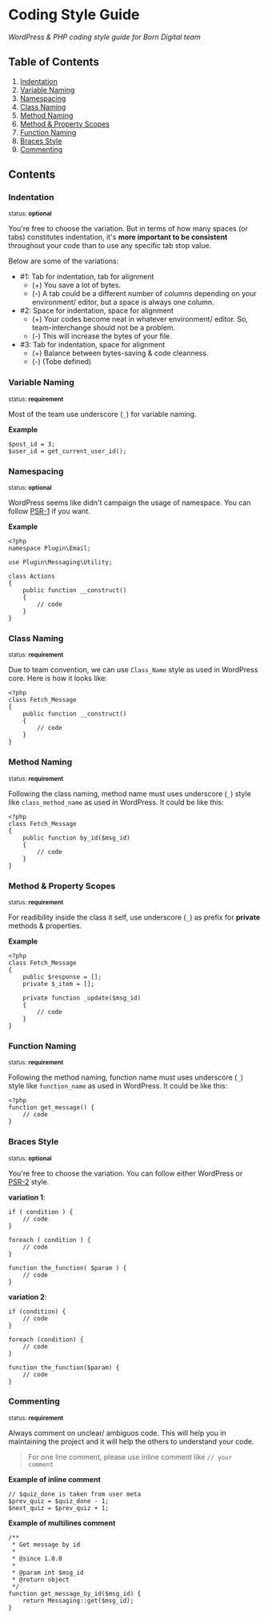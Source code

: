 # Coding Style Guide

*WordPress & PHP coding style guide for Born Digital team*

## Table of Contents

  1. [Indentation](#indentation)
  2. [Variable Naming](#variable-naming)
  3. [Namespacing](#namespacing)
  4. [Class Naming](#class-naming)
  5. [Method Naming](#method-naming)
  6. [Method & Property Scopes](#method--property-scopes)
  7. [Function Naming](#function-naming)
  8. [Braces Style](#braces-style)
  9. [Commenting](#commenting)


## Contents

### Indentation

<sup>status: **optional**</sup>

You're free to choose the variation. But in terms of how many spaces (or tabs) constitutes indentation, it's **more important to be consistent** throughout your code than to use any specific tab stop value.

Below are some of the variations:

- #1: Tab for indentation, tab for alignment
  + (+) You save a lot of bytes.
  + (-) A tab could be a different number of columns depending on your environment/ editor, but a space is always one column.
- #2: Space for indentation, space for alignment
  + (+) Your codes become neat in whatever environment/ editor. So, team-interchange should not be a problem.
  + (-) This will increase the bytes of your file.
- #3: Tab for indentation, space for alignment
  + (+) Balance between bytes-saving & code cleanness.
  + (-) (Tobe defined)

### Variable Naming

<sup>status: **requirement**</sup>

Most of the team use underscore (`_`) for variable naming.

**Example**
```
$post_id = 3;
$user_id = get_current_user_id();
```

### Namespacing

<sup>status: **optional**</sup>

WordPress seems like didn't campaign the usage of namespace. You can follow [PSR-1](http://www.php-fig.org/psr/psr-1/) if you want.

**Example**
```
<?php
namespace Plugin\Email;

use Plugin\Messaging\Utility;

class Actions
{
    public function __construct()
    {
        // code
    }
}
```

### Class Naming

<sup>status: **requirement**</sup>

Due to team convention, we can use `Class_Name` style as used in WordPress core. Here is how it looks like:
```
<?php
class Fetch_Message
{
    public function __construct()
    {
        // code
    }
}
```

### Method Naming

<sup>status: **requirement**</sup>

Following the class naming, method name must uses underscore (`_`) style like `class_method_name` as used in WordPress. It could be like this:

```
<?php
class Fetch_Message
{
    public function by_id($msg_id)
    {
        // code
    }
}
```

### Method & Property Scopes

<sup>status: **requirement**</sup>

For readibility inside the class it self, use underscore (`_`) as prefix for **private** methods & properties.

**Example**
```
<?php
class Fetch_Message
{
    public $response = [];
    private $_item = [];

    private function _update($msg_id)
    {
        // code
    }
}
```

### Function Naming

<sup>status: **requirement**</sup>

Following the method naming, function name must uses underscore (`_`) style like `function_name` as used in WordPress. It could be like this:

```
<?php
function get_message() {
    // code
}
```

### Braces Style

<sup>status: **optional**</sup>

You're free to choose the variation. You can follow either WordPress or [PSR-2](http://www.php-fig.org/psr/psr-2/) style.

**variation 1**:

```
if ( condition ) {
    // code
}

foreach ( condition ) {
    // code
}

function the_function( $param ) {
    // code
}

```

**variation 2**:

```
if (condition) {
    // code
}

foreach (condition) {
    // code
}

function the_function($param) {
    // code
}

```

### Commenting

<sup>status: **requirement**</sup>

Always comment on unclear/ ambiguos code. This will help you in maintaining the project and it will help the others to understand your code.

> For one line comment, please use inline comment like `// your comment`

**Example of inline comment**
```
// $quiz_done is taken from user meta
$prev_quiz = $quiz_done - 1;
$next_quiz = $prev_quiz + 1;
```
**Example of multilines comment**
```
/**
 * Get message by id
 *
 * @since 1.0.0
 *
 * @param int $msg_id
 * @return object
 */
function get_message_by_id($msg_id) {
    return Messaging::get($msg_id);
}
```
